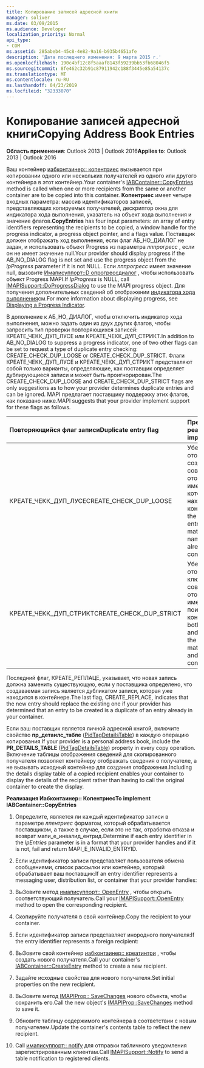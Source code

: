 ```yaml
---
title: Копирование записей адресной книги
manager: soliver
ms.date: 03/09/2015
ms.audience: Developer
localization_priority: Normal
api_type:
- COM
ms.assetid: 285abeb4-45c8-4e82-9a16-b935b4651afe
description: 'Дата последнего изменения: 9 марта 2015 г.'
ms.openlocfilehash: 190c4bf12c8f5aaaf8143f59239bb53fb68046f5
ms.sourcegitcommit: 8fe462c32b91c87911942c188f3445e85a54137c
ms.translationtype: MT
ms.contentlocale: ru-RU
ms.lasthandoff: 04/23/2019
ms.locfileid: "32333070"
---
```

# <a name="copying-address-book-entries"></a><span data-ttu-id="6307b-103">Копирование записей адресной книги</span><span class="sxs-lookup"><span data-stu-id="6307b-103">Copying Address Book Entries</span></span>

  
  
<span data-ttu-id="6307b-104">**Область применения**: Outlook 2013 | Outlook 2016</span><span class="sxs-lookup"><span data-stu-id="6307b-104">**Applies to**: Outlook 2013 | Outlook 2016</span></span> 
  
<span data-ttu-id="6307b-105">Ваш контейнер [иабконтаинер:: копентриес](iabcontainer-copyentries.md) вызывается при копировании одного или нескольких получателей из одного или другого контейнера в этот контейнер.</span><span class="sxs-lookup"><span data-stu-id="6307b-105">Your container's [IABContainer::CopyEntries](iabcontainer-copyentries.md) method is called when one or more recipients from the same or another container are to be copied into this container.</span></span> <span data-ttu-id="6307b-106">**Копентриес** имеет четыре входных параметра: массив идентификаторов записей, представляющих копируемых получателей, дескриптор окна для индикатора хода выполнения, указатель на объект хода выполнения и значение флагов.</span><span class="sxs-lookup"><span data-stu-id="6307b-106">**CopyEntries** has four input parameters: an array of entry identifiers representing the recipients to be copied, a window handle for the progress indicator, a progress object pointer, and a flags value.</span></span> <span data-ttu-id="6307b-107">Поставщик должен отображать ход выполнения, если флаг АБ_НО_ДИАЛОГ не задан, и использовать объект Progress из параметра _лппрогресс_ , если он не имеет значение null.</span><span class="sxs-lookup"><span data-stu-id="6307b-107">Your provider should display progress if the AB_NO_DIALOG flag is not set and use the progress object from the  _lpProgress_ parameter if it is not NULL.</span></span> <span data-ttu-id="6307b-108">Если _лппрогресс_ имеет значение null, вызовите [Имаписуппорт::D опрогрессдиалог](imapisupport-doprogressdialog.md) , чтобы использовать объект Progress MAPI.</span><span class="sxs-lookup"><span data-stu-id="6307b-108">If  _lpProgress_ is NULL, call [IMAPISupport::DoProgressDialog](imapisupport-doprogressdialog.md) to use the MAPI progress object.</span></span> <span data-ttu-id="6307b-109">Для получения дополнительных сведений об отображении [индикатора хода выполнения](mapi-progress-indicators.md)см.</span><span class="sxs-lookup"><span data-stu-id="6307b-109">For more information about displaying progress, see [Displaying a Progress Indicator](mapi-progress-indicators.md).</span></span>
  
<span data-ttu-id="6307b-110">В дополнение к АБ_НО_ДИАЛОГ, чтобы отключить индикатор хода выполнения, можно задать один из двух других флагов, чтобы запросить тип проверки повторяющихся записей: КРЕАТЕ_ЧЕКК_ДУП_ЛУСЕ или КРЕАТЕ_ЧЕКК_ДУП_СТРИКТ.</span><span class="sxs-lookup"><span data-stu-id="6307b-110">In addition to AB_NO_DIALOG to suppress a progress indicator, one of two other flags can be set to request a type of duplicate entry checking: CREATE_CHECK_DUP_LOOSE or CREATE_CHECK_DUP_STRICT.</span></span> <span data-ttu-id="6307b-111">Флаги КРЕАТЕ_ЧЕКК_ДУП_ЛУСЕ и КРЕАТЕ_ЧЕКК_ДУП_СТРИКТ представляют собой только варианты, определяющие, как поставщик определяет дублирующиеся записи и может быть проигнорирован.</span><span class="sxs-lookup"><span data-stu-id="6307b-111">The CREATE_CHECK_DUP_LOOSE and CREATE_CHECK_DUP_STRICT flags are only suggestions as to how your provider determines duplicate entries and can be ignored.</span></span> <span data-ttu-id="6307b-112">MAPI предлагает поставщику поддержку этих флагов, как показано ниже.</span><span class="sxs-lookup"><span data-stu-id="6307b-112">MAPI suggests that your provider implement support for these flags as follows.</span></span>
  
|<span data-ttu-id="6307b-113">**Повторяющийся флаг записи**</span><span class="sxs-lookup"><span data-stu-id="6307b-113">**Duplicate entry flag**</span></span>|<span data-ttu-id="6307b-114">**Предлагаемая реализация**</span><span class="sxs-lookup"><span data-stu-id="6307b-114">**Suggested implementation**</span></span>|
|:-----|:-----|
|<span data-ttu-id="6307b-115">КРЕАТЕ_ЧЕКК_ДУП_ЛУСЕ</span><span class="sxs-lookup"><span data-stu-id="6307b-115">CREATE_CHECK_DUP_LOOSE</span></span>  <br/> |<span data-ttu-id="6307b-116">Убедитесь, что отображаемое имя в создаваемой записи совпадает с отображаемым именем записи, которая уже находится в контейнере.</span><span class="sxs-lookup"><span data-stu-id="6307b-116">Check if the display name in the entry to be created matches the display name of an entry already in the container.</span></span>  <br/> |
|<span data-ttu-id="6307b-117">КРЕАТЕ_ЧЕКК_ДУП_СТРИКТ</span><span class="sxs-lookup"><span data-stu-id="6307b-117">CREATE_CHECK_DUP_STRICT</span></span>  <br/> |<span data-ttu-id="6307b-118">Убедитесь, что отображаемое имя и ключ поиска в записи совпадают с отображаемым именем и ключом поиска записи контейнера.</span><span class="sxs-lookup"><span data-stu-id="6307b-118">Check if both the display name and the search key in the entry to be created match the display name and search key of a container entry.</span></span>  <br/> |
   
<span data-ttu-id="6307b-119">Последний флаг, КРЕАТЕ_РЕПЛАЦЕ, указывает, что новая запись должна заменить существующую, если у поставщика определено, что создаваемая запись является дубликатом записи, которая уже находится в контейнере.</span><span class="sxs-lookup"><span data-stu-id="6307b-119">The last flag, CREATE_REPLACE, indicates that the new entry should replace the existing one if your provider has determined that an entry to be created is a duplicate of an entry already in your container.</span></span> 
  
<span data-ttu-id="6307b-120">Если ваш поставщик является личной адресной книгой, включите свойство **пр_детаилс_табле** ([PidTagDetailsTable](pidtagdetailstable-canonical-property.md)) в каждую операцию копирования.</span><span class="sxs-lookup"><span data-stu-id="6307b-120">If your provider is a personal address book, include the **PR_DETAILS_TABLE** ([PidTagDetailsTable](pidtagdetailstable-canonical-property.md)) property in every copy operation.</span></span> <span data-ttu-id="6307b-121">Включение таблицы отображения сведений для скопированного получателя позволяет контейнеру отображать сведения о получателе, а не вызывать исходный контейнер для создания отображения.</span><span class="sxs-lookup"><span data-stu-id="6307b-121">Including the details display table of a copied recipient enables your container to display the details of the recipient rather than having to call the original container to create the display.</span></span>
  
 <span data-ttu-id="6307b-122">**Реализация Иабконтаинер:: Копентриес**</span><span class="sxs-lookup"><span data-stu-id="6307b-122">**To implement IABContainer::CopyEntries**</span></span>
  
1. <span data-ttu-id="6307b-123">Определите, является ли каждый идентификатор записи в параметре _лпентриес_ форматом, который обрабатывается поставщиком, а также в случае, если это не так, отработка отказа и возврат мапи_е_инвалид_ентрид.</span><span class="sxs-lookup"><span data-stu-id="6307b-123">Determine if each entry identifier in the  _lpEntries_ parameter is in a format that your provider handles and if it is not, fail and return MAPI_E_INVALID_ENTRYID.</span></span> 
    
2. <span data-ttu-id="6307b-124">Если идентификатор записи представляет пользователя обмена сообщениями, список рассылки или контейнер, который обрабатывает ваш поставщик:</span><span class="sxs-lookup"><span data-stu-id="6307b-124">If an entry identifier represents a messaging user, distribution list, or container that your provider handles:</span></span>
    
1. <span data-ttu-id="6307b-125">ВыЗовите метод [имаписуппорт:: OpenEntry](imapisupport-openentry.md) , чтобы открыть соответствующий получатель.</span><span class="sxs-lookup"><span data-stu-id="6307b-125">Call your [IMAPISupport::OpenEntry](imapisupport-openentry.md) method to open the corresponding recipient.</span></span> 
    
2. <span data-ttu-id="6307b-126">Скопируйте получателя в свой контейнер.</span><span class="sxs-lookup"><span data-stu-id="6307b-126">Copy the recipient to your container.</span></span> 
    
3. <span data-ttu-id="6307b-127">Если идентификатор записи представляет инородного получателя:</span><span class="sxs-lookup"><span data-stu-id="6307b-127">If the entry identifier represents a foreign recipient:</span></span>
    
1. <span data-ttu-id="6307b-128">ВыЗовите свой контейнер [иабконтаинер:: креатинтри](iabcontainer-createentry.md) , чтобы создать нового получателя.</span><span class="sxs-lookup"><span data-stu-id="6307b-128">Call your container's [IABContainer::CreateEntry](iabcontainer-createentry.md) method to create a new recipient.</span></span> 
    
2. <span data-ttu-id="6307b-129">Задайте исходные свойства для нового получателя.</span><span class="sxs-lookup"><span data-stu-id="6307b-129">Set initial properties on the new recipient.</span></span>
    
4. <span data-ttu-id="6307b-130">ВыЗовите метод [IMAPIProp:: SaveChanges](imapiprop-savechanges.md) нового объекта, чтобы сохранить его.</span><span class="sxs-lookup"><span data-stu-id="6307b-130">Call the new object's [IMAPIProp::SaveChanges](imapiprop-savechanges.md) method to save it.</span></span> 
    
5. <span data-ttu-id="6307b-131">Обновите таблицу содержимого контейнера в соответствии с новым получателем.</span><span class="sxs-lookup"><span data-stu-id="6307b-131">Update the container's contents table to reflect the new recipient.</span></span> 
    
6. <span data-ttu-id="6307b-132">Call [имаписуппорт:: notify](imapisupport-notify.md) для отправки табличного уведомления зарегистрированным клиентам.</span><span class="sxs-lookup"><span data-stu-id="6307b-132">Call [IMAPISupport::Notify](imapisupport-notify.md) to send a table notification to registered clients.</span></span> 
    


